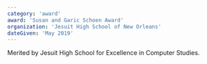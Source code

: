 ```yaml
---
category: 'award'
award: 'Susan and Garic Schoen Award'
organization: 'Jesuit High School of New Orleans'
dateGiven: 'May 2019'
---
```


Merited by Jesuit High School for Excellence in Computer Studies.
